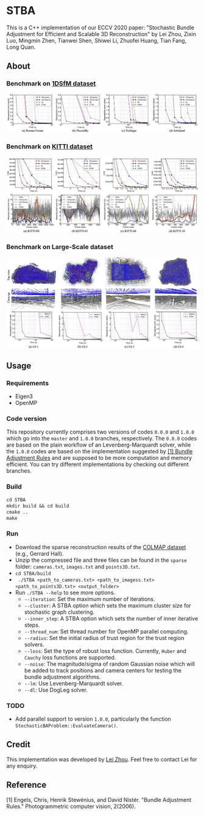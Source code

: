 # STBA
This is a C++ implementation of our ECCV 2020 paper: "Stochastic Bundle Adjustment for Efficient and Scalable 3D Reconstruction" by Lei Zhou, Zixin Luo, Mingmin Zhen, Tianwei Shen, Shiwei Li, Zhuofei Huang, Tian Fang, Long Quan.

## About


### Benchmark on [1DSfM dataset](http://www.cs.cornell.edu/projects/1dsfm/)
![1DSfM](doc/1DSfM.jpg)


### Benchmark on [KITTI dataset](http://www.cvlibs.net/datasets/kitti/eval_odometry.php)
![KITTI](doc/KITTI.jpg)


### Benchmark on Large-Scale dataset
![largs_scale](doc/large_scale.jpg)



## Usage

### Requirements

* Eigen3
* OpenMP 

### Code version

This repository currently comprises two versions of codes ```0.0.0``` and ```1.0.0``` which go into the ```master``` and ```1.0.0``` branches, respectively.
The ```0.0.0``` codes are based on the plain workflow of an Levenberg-Marquardt solver, while the ```1.0.0``` codes are based on the implementation suggested by [[1] Bundle Adjustment Rules](http://citeseerx.ist.psu.edu/viewdoc/download?doi=10.1.1.222.3253&rep=rep1&type=pdf) and are supposed to be more computation and memory efficient. You can try different implementations by checking out different branches.

### Build
 
 ```
 cd STBA
 mkdir build && cd build
 cmake ..
 make
 ```

### Run

* Download the sparse reconstruction results of the [COLMAP dataset](https://colmap.github.io/datasets.html) (e.g., Gerrard Hall).
* Unzip the compressed file and three files can be found in the `sparse` folder: `cameras.txt`, `images.txt` and `points3D.txt`.
* ``` cd STBA/build ```
* ``` ./STBA <path_to_cameras.txt> <path_to_imagess.txt>  <path_to_points3D.txt> <output_folder>```
* Run ```./STBA --help``` to see more options.
	* `--iteration`: Set the maximum number of iterations.
	* `--cluster`: A STBA option which sets the maximum cluster size for stochastic graph clustering.
	* `--inner_step`: A STBA option which sets the number of inner iterative steps.
	* `--thread_num`: Set thread number for OpenMP parallel computing.
	* `--radius`: Set the initial radius of trust region for the trust region solvers.
	* `--loss`: Set the type of robust loss function. Currently, `Huber` and `Cauchy` loss functions are supported.
	* `--noise`: The magnitude/sigma of random Gaussian noise which will be added to track positions and camera centers for testing the bundle adjustment algorithms.
	* `--lm`: Use Levenberg-Marquardt solver.
	* `--dl`: Use DogLeg solver.

### TODO

* Add parallel support to version ```1.0.0```, particularly the function ```StochasticBAProblem::EvaluateCamera()```.



## Credit

This implementation was developed by [Lei Zhou](https://zlthinker.github.io/). Feel free to contact Lei for any enquiry.

## Reference

[1] Engels, Chris, Henrik Stewénius, and David Nistér. "Bundle Adjustment Rules." Photogrammetric computer vision, 2(2006).
